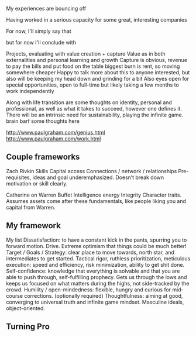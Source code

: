 







My experiences are bouncing off

Having worked in a serious capacity for some great, interesting companies


 For now, I'll simply say that


 but for now I'll conclude with

Projects, evaluating with value creation + capture
Value as in both externalities and personal learning and growth
Capture is obvious, revenue to pay the bills and put food on the table
biggest burn is rent, so moving somewhere cheaper
Happy to talk more about this to anyone interested, but also will be keeping my head down and grinding for a bit
Also eyes open for special opportunities, open to full-time but likely taking a few months to work independently

Along with life transition are some thoughts on identity, personal and professional, as well as what it takes to succeed, however one defines it. There will be an intrinsic need for sustainability, playing the infinite game.
brain barf some thoughts here

http://www.paulgraham.com/genius.html
http://www.paulgraham.com/work.html


## Couple frameworks

Zach Rivkin
Skills
Capital access
Connections / network / relationships
Pre-requisites, ideas and goal underemphasized. Doesn’t break down motivation or skill clearly.

Catherine on Warren Buffet
Intelligence
energy
Integrity
Character traits. Assumes assets come after these fundamentals, like people liking you and capital from Warren.



## My framework

My list
Dissatisfaction: to have a constant kick in the pants, spurring you to forward motion. Drive. Extreme optimism that things could be much better!
Target / Goals / Strategy: clear place to move towards, north star, and intermediates to get started.
Tactical rigor, ruthless prioritization, meticulous execution: speed and efficiency, risk minimization, ability to get shit done.
Self-confidence: knowledge that everything is solvable and that you are able to push through, self-fulfilling prophecy. Gets us through the lows and keeps us focused on what matters during the highs, not side-tracked by the crowd.
Humility / open-mindedness: flexible, hungry and curious for mid-course corrections.
(optionally required) Thoughtfulness: aiming at good, converging to universal truth and infinite game mindset.
Masculine ideals, object-oriented.



## Turning Pro
